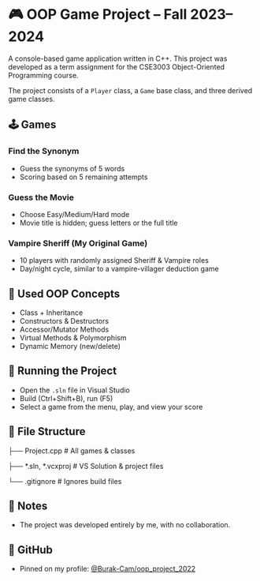 # 🎮 OOP Game Project – Fall 2023–2024

A console-based game application written in C++. This project was developed as a term assignment for the CSE3003 Object-Oriented Programming course.

The project consists of a `Player` class, a `Game` base class, and three derived game classes.

## 🕹️ Games

### Find the Synonym
- Guess the synonyms of 5 words
- Scoring based on 5 remaining attempts

### Guess the Movie
- Choose Easy/Medium/Hard mode
- Movie title is hidden; guess letters or the full title

### Vampire Sheriff (My Original Game)
- 10 players with randomly assigned Sheriff & Vampire roles
- Day/night cycle, similar to a vampire-villager deduction game

## 🧱 Used OOP Concepts
- Class + Inheritance
- Constructors & Destructors
- Accessor/Mutator Methods
- Virtual Methods & Polymorphism
- Dynamic Memory (new/delete)

## 🚀 Running the Project
- Open the `.sln` file in Visual Studio
- Build (Ctrl+Shift+B), run (F5)
- Select a game from the menu, play, and view your score

## 📁 File Structure

├── Project.cpp         # All games & classes

├── *.sln, *.vcxproj    # VS Solution & project files

└── .gitignore          # Ignores build files


## 📝 Notes
- The project was developed entirely by me, with no collaboration.

## 📎 GitHub
- Pinned on my profile: [@Burak-Cam/oop_project_2022](https://github.com/Burak-Cam/oop_project_2022)
